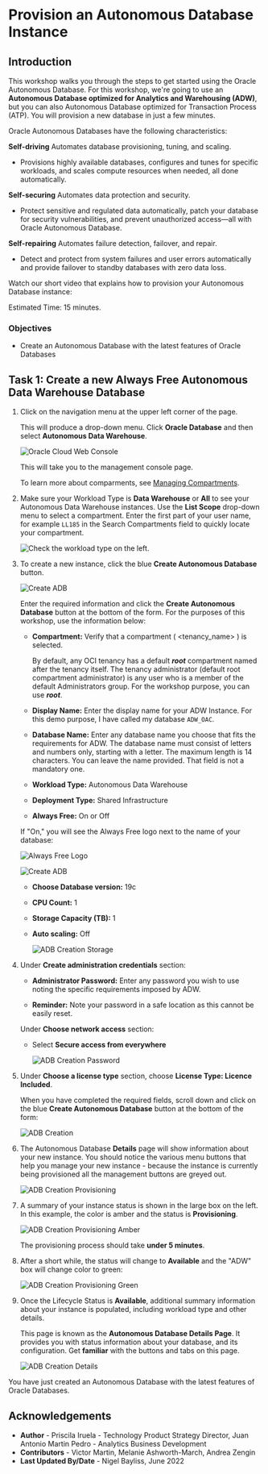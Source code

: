# Provision an Autonomous Database Instance

## Introduction

This workshop walks you through the steps to get started using the Oracle Autonomous Database. For this workshop, we're going to use an **Autonomous Database optimized for Analytics and Warehousing (ADW)**, but you can also Autonomous Database optimized for Transaction Process (ATP). You will provision a new database in just a few minutes.

Oracle Autonomous Databases have the following characteristics:

**Self-driving**
Automates database provisioning, tuning, and scaling.

- Provisions highly available databases, configures and tunes for specific workloads, and scales compute resources when needed, all done automatically.

**Self-securing**
Automates data protection and security.

- Protect sensitive and regulated data automatically, patch your database for security vulnerabilities, and prevent unauthorized access—all with Oracle Autonomous Database.

**Self-repairing**
Automates failure detection, failover, and repair.

- Detect and protect from system failures and user errors automatically and provide failover to standby databases with zero data loss.

Watch our short video that explains how to provision your Autonomous Database instance:

[](youtube:IfWJhnodAxk)

Estimated Time: 15 minutes.

### Objectives 
- Create an Autonomous Database with the latest features of Oracle Databases

## Task 1: Create a new Always Free Autonomous Data Warehouse Database

1. Click on the navigation menu at the upper left corner of the page.

    This will produce a drop-down menu. Click **Oracle Database** and then select **Autonomous Data Warehouse**.

    ![Oracle Cloud Web Console](https://oracle-livelabs.github.io/common/images/console/database-adw.png " ")

    This will take you to the management console page.

    To learn more about comparments, see [Managing Compartments](https://docs.cloud.oracle.com/en-us/iaas/Content/Identity/Tasks/managingcompartments.htm).
    
2.  Make sure your Workload Type is __Data Warehouse__ or __All__ to see your Autonomous Data Warehouse instances. Use the __List Scope__ drop-down menu to select a compartment. <if type="livelabs">Enter the first part of your user name, for example `LL185` in the Search Compartments field to quickly locate your compartment.

    ![Check the workload type on the left.](images/adb.png)

3. To create a new instance, click the blue **Create Autonomous Database** button.

    ![Create ADB](./images/create-adb.png)

    Enter the required information and click the **Create Autonomous Database** button at the bottom of the form. For the purposes of this workshop, use the information below:

    - **Compartment:** Verify that a compartment ( &lt;tenancy_name&gt; ) is selected.

        By default, any OCI tenancy has a default ***root*** compartment named after the tenancy itself. The tenancy administrator (default root compartment administrator) is any user who is a member of the default Administrators group. For the workshop purpose, you can use ***root***.

    - **Display Name:** Enter the display name for your ADW Instance. For this demo purpose, I have called my database `ADW_OAC`.
    
    - **Database Name:** Enter any database name you choose that fits the requirements for ADW. The database name must consist of letters and numbers only, starting with a letter. The maximum length is 14 characters. You can leave the name provided. That field is not a mandatory one.
    - **Workload Type:** Autonomous Data Warehouse  
    
    - **Deployment Type:** Shared Infrastructure
    
    - **Always Free:** On or Off 

    If "On," you will see the Always Free logo next to the name of your database:

    ![Always Free Logo](./images/always-free-logo.png)

    ![Create ADB](./images/create-adb-2.png)

    - **Choose Database version:** 19c
    
    - **CPU Count:** 1
    
    - **Storage Capacity (TB):** 1

    - **Auto scaling:** Off

        ![ADB Creation Storage](./images/adb-storage.png)

4. Under **Create administration credentials** section:

    - **Administrator Password:** Enter any password you wish to use noting the specific requirements imposed by ADW.
    
    - **Reminder:** Note your password in a safe location as this cannot be easily reset.

    Under **Choose network access** section:

    - Select **Secure access from everywhere**

        ![ADB Creation Password](./images/secure-access.png)

5. Under **Choose a license type** section, choose **License Type: Licence Included**.

    When you have completed the required fields, scroll down and click on the blue **Create Autonomous Database** button at the bottom of the form:

    ![ADB Creation](./images/adb-creation.png)

6. The Autonomous Database **Details** page will show information about your new instance. You should notice the various menu buttons that help you manage your new instance - because the instance is currently being provisioned all the management buttons are greyed out.

    ![ADB Creation Provisioning](./images/create-provisioning.png)

7. A summary of your instance status is shown in the large box on the left. In this example, the color is amber and the status is **Provisioning**.

    ![ADB Creation Provisioning Amber](./images/create-provisioning-amber.png)

    The provisioning process should take **under 5 minutes**.

8. After a short while, the status will change to **Available** and the "ADW" box will change color to green:

    ![ADB Creation Provisioning Green](./images/create-provisioning-green.png)

9. Once the Lifecycle Status is **Available**, additional summary information about your instance is populated, including workload type and other details.

    This page is known as the **Autonomous Database Details Page**. It provides you with status information about your database, and its configuration. Get **familiar** with the buttons and tabs on this page.

    ![ADB Creation Details](./images/adw-ready.png)

You have just created an Autonomous Database with the latest features of Oracle Databases.

## Acknowledgements

- **Author** - Priscila Iruela - Technology Product Strategy Director, Juan Antonio Martin Pedro - Analytics Business Development
- **Contributors** - Victor Martin, Melanie Ashworth-March, Andrea Zengin
- **Last Updated By/Date** - Nigel Bayliss, June 2022

